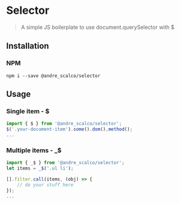 # Selector
> A simple JS boilerplate to use document.querySelector with $

## Installation

### NPM

```console
npm i --save @andre_scalco/selector
```

## Usage

### Single item - $

```js
import { $ } from '@andre_scalco/selector';
$('.your-document-item').some().dom(),method();
...
```

### Multiple items - _$

```js
import { _$ } from '@andre_scalco/selector';
let items = _$('.ul li');

[].filter.call(items, (obj) => {
    // do your stuff here
});
...
```